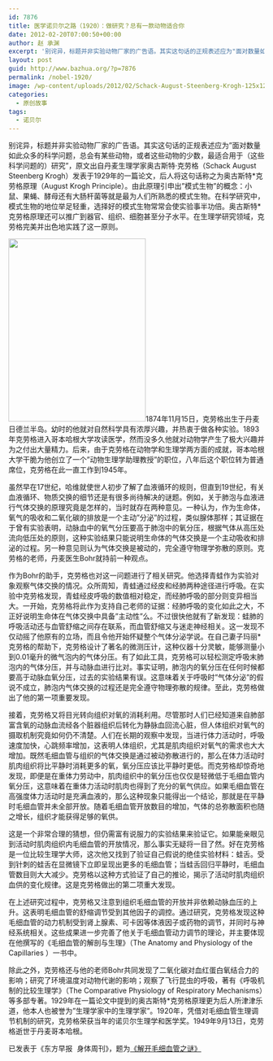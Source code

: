 ```yaml
---
id: 7876
title: 医学诺贝尔之路（1920）：做研究？总有一款动物适合你
date: 2012-02-20T07:00:50+00:00
author: 赵 承渊
excerpt: '别诧异，标题并非实验动物厂家的广告语。其实这句话的正规表述应为"面对数量如此众多的科学问题，总会有某些动物，或者这些动物的少数，最适合用于（这些科学问题的）研究"，原文出自丹麦生理学家奥古斯特·克劳格（Schack August Steenberg Krogh）发表于1929年的一篇论文，后人将这句话称之为奥古斯特*克劳格原理（August Krogh Principle）。由此原理引申出"模式生物"的概念：小鼠、果蝇、酵母还有大肠杆菌等就是最为人们所熟悉的模式生物。在科学研究中，模式生物的地位举足轻重，选择好的模式生物常常会使实验事半功倍。奥古斯特*克劳格原理还可以推广到器官、组织、细胞甚至分子水平。在生理学研究领域，克劳格完美并出色地实践了这一原则。'
layout: post
guid: http://www.bazhua.org/?p=7876
permalink: /nobel-1920/
image: /wp-content/uploads/2012/02/Schack-August-Steenberg-Krogh-125x125.jpg
categories:
  - 原创故事
tags:
  - 诺贝尔
---
```

别诧异，标题并非实验动物厂家的广告语。其实这句话的正规表述应为&#8221;面对数量如此众多的科学问题，总会有某些动物，或者这些动物的少数，最适合用于（这些科学问题的）研究&#8221;，原文出自丹麦生理学家奥古斯特·克劳格（Schack August Steenberg Krogh）发表于1929年的一篇论文，后人将这句话称之为奥古斯特\*克劳格原理（August Krogh Principle）。由此原理引申出&#8221;模式生物&#8221;的概念：小鼠、果蝇、酵母还有大肠杆菌等就是最为人们所熟悉的模式生物。在科学研究中，模式生物的地位举足轻重，选择好的模式生物常常会使实验事半功倍。奥古斯特\*克劳格原理还可以推广到器官、组织、细胞甚至分子水平。在生理学研究领域，克劳格完美并出色地实践了这一原则。

[<img class="alignright  wp-image-8293" title="Schack August Steenberg Krogh" src="/wp-content/uploads/2012/02/Schack-August-Steenberg-Krogh.jpg" alt="" width="270" height="360" srcset="/wp-content/uploads/2012/02/Schack-August-Steenberg-Krogh.jpg 337w, /wp-content/uploads/2012/02/Schack-August-Steenberg-Krogh-112x150.jpg 112w, /wp-content/uploads/2012/02/Schack-August-Steenberg-Krogh-224x300.jpg 224w" sizes="(max-width: 270px) 100vw, 270px" />](/wp-content/uploads/2012/02/Schack-August-Steenberg-Krogh.jpg)1874年11月15日，克劳格出生于丹麦日德兰半岛。幼时的他就对自然科学具有浓厚兴趣，并热衷于做各种实验。1893年克劳格进入哥本哈根大学攻读医学，然而没多久他就对动物学产生了极大兴趣并为之付出大量精力。后来，由于克劳格在动物学和生理学两方面的成就，哥本哈根大学干脆为他创立了一个&#8221;动物生理学助理教授&#8221;的职位，八年后这个职位转为普通席位，克劳格在此一直工作到1945年。

虽然早在17世纪，哈维就使世人初步了解了血液循环的规则，但直到19世纪，有关血液循环、物质交换的细节还是有很多尚待解决的谜题。例如，关于肺泡与血液进行气体交换的原理究竟是怎样的，当时就存在两种意见。一种认为，作为生命体，氧气的吸收和二氧化碳的排放是一个主动&#8221;分泌&#8221;的过程，类似腺体那样；其证据在于曾有实验表明，动脉血中的氧气分压要高于肺泡中的氧分压，根据气体从高压处流向低压处的原则，这种实验结果只能说明生命体的气体交换是一个主动吸收和排泌的过程。另一种意见则认为气体交换是被动的，完全遵守物理学弥散的原则。克劳格的老师，丹麦医生Bohr就持前一种观点。

作为Bohr的助手，克劳格也对这一问题进行了相关研究。他选择青蛙作为实验对象观察气体交换的情况。众所周知，青蛙通过经皮和经肺两种途径进行呼吸。在实验中克劳格发现，青蛙经皮呼吸的数值相对稳定，而经肺呼吸的部分则变异相当大。一开始，克劳格将此作为支持自己老师的证据：经肺呼吸的变化如此之大，不正好说明生命体在气体交换中具备&#8221;主动性&#8221;么。不过很快他就有了新发现：蛙肺的呼吸活动还与血管舒缩之间存在联系，而血管舒缩又与迷走神经相关。这一发现不仅动摇了他原有的立场，而且令他开始怀疑整个气体分泌学说。在自己妻子玛丽*克劳格的帮助下，克劳格设计了著名的微测压计，这种仪器十分灵敏，能够测量小到0.01毫升的微气泡内的气体分压。有了如此工具，克劳格可以轻松测定呼吸末肺泡内的气体分压，并与动脉血进行比对。事实证明，肺泡内的氧分压在任何时候都要高于动脉血氧分压，过去的实验结果有误。这意味着关于呼吸时&#8221;气体分泌&#8221;的假说不成立，肺泡内气体交换的过程还是完全遵守物理弥散的规律。至此，克劳格做出了他的第一项重要发现。

<div style="display: none">
  <a href='http://exbackdo.com/' title='how can i get my ex back'>how can i get my ex back</a>
</div>

接着，克劳格又将目光转向组织对氧的消耗利用。尽管那时人们已经知道来自肺部富含氧的动脉血流经各个脏器组织后转化为静脉血回流心脏，但人体组织对氧气的摄取机制究竟如何仍不清楚。人们在长期的观察中发现，当进行体力活动时，呼吸速度加快，心跳频率增加，这表明人体组织，尤其是肌肉组织对氧气的需求也大大增加。既然毛细血管与组织的气体交换是通过被动弥散进行的，那么在体力活动时肌肉组织将比平静时消耗更多的氧，氧分压应该比平静时更低。而克劳格却惊奇地发现，即便是在重体力劳动中，肌肉组织中的氧分压也仅仅是轻微低于毛细血管内氧分压，这意味着在重体力活动时肌肉也得到了充分的氧气供应。如果毛细血管在高强度体力活动时是充满血液的，那么这种现象只能得出一个结论，那就是在平静时毛细血管并未全部开放。随着毛细血管开放数目的增加，气体的总弥散面积也随之增长，组织才能获得足够的氧供。

这是一个非常合理的猜想，但仍需富有说服力的实验结果来验证它。如果能亲眼见到活动时肌肉组织内毛细血管的开放情况，那么事实无疑将一目了然。好在克劳格是一位比较生理学大师，这次他又找到了验证自己假说的绝佳实验材料：蛙舌。受到针刺的蛙舌在显微镜下立即呈现出更多的毛细血管；当蛙舌回归平静时，毛细血管数目则大大减少。克劳格以这种方式验证了自己的推论，揭示了活动时肌肉组织血供的变化规律。这是克劳格做出的第二项重大发现。

在上述研究过程中，克劳格又注意到组织毛细血管的开放并非依赖动脉血压的上升。这表明毛细血管的舒缩调节受到其他因子的调控。通过研究，克劳格发现这种毛细血管的动力机制受到肾上腺素、可卡因等体液因子或药物的调节，并同时与神经系统相关。这些成果进一步完善了他关于毛细血管动力调节的理论，并主要体现在他撰写的《毛细血管的解剖与生理》（The Anatomy and Physiology of the Capillaries ）一书中。

除此之外，克劳格还与他的老师Bohr共同发现了二氧化碳对血红蛋白氧结合力的影响；研究了环境温度对动物代谢的影响；观察了飞行昆虫的呼吸，著有《呼吸机制的比较生理学》（The Comparative Physiology of Respiratory Mechanisms）等多部专著。1929年在一篇论文中提到的奥古斯特*克劳格原理更为后人所津津乐道，他本人也被誉为&#8221;生理学家中的生理学家&#8221;。1920年，凭借对毛细血管生理调节机制的研究，克劳格荣获当年的诺贝尔生理学和医学奖。1949年9月13日，克劳格逝世于丹麦哥本哈根。

<pre>已发表于《东方早报 身体周刊》，题为<a href="http://www.dfdaily.com/html/8755/2011/11/25/703828.shtml" target="_blank">《解开毛细血管之谜》</a></pre>

<div style="display: none">
  zp8497586rq
</div>
